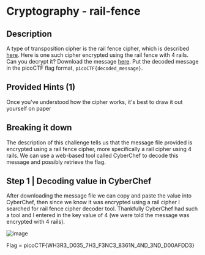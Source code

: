 # Cryptography - rail-fence
## Description
A type of transposition cipher is the rail fence cipher, which is described [here](https://en.wikipedia.org/wiki/Rail_fence_cipher). Here is one such cipher encrypted using the rail fence with 4 rails. Can you decrypt it? Download the message [here](https://artifacts.picoctf.net/c/274/message.txt). Put the decoded message in the picoCTF flag format, `picoCTF{decoded_message}`.

## Provided Hints (1)

Once you've understood how the cipher works, it's best to draw it out yourself on paper

## Breaking it down

The description of this challenge tells us that the message file provided is encrypted using a rail fence cipher, more specifically a rail cipher using 4 rails. We can use a web-based tool called CyberChef to decode this message and possibly retrieve the flag.

## Step 1 | Decoding value in CyberChef

After downloading the message file we can copy and paste the value into CyberChef, then since we know it was encrypted using a rail cipher I searched for rail fence cipher decoder tool. Thankfully CyberChef had such a tool and I entered in the key value of 4 (we were told the message was encrypted with 4 rails).

![image](https://user-images.githubusercontent.com/95002315/162259603-20cdc92e-422c-4085-b420-9f3a6e69d1b2.png)

Flag = picoCTF{WH3R3_D035_7H3_F3NC3_8361N_4ND_3ND_D00AFDD3}
